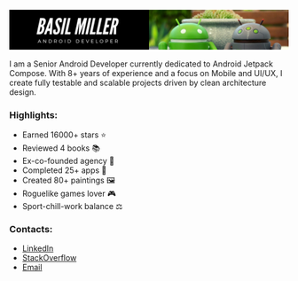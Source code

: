 [![](/media/header.png)](https://www.linkedin.com/in/gigamole/)

I am a Senior Android Developer currently dedicated to Android Jetpack Compose. With 8+ years of
experience and a focus on Mobile and UI/UX, I create fully testable and scalable projects driven by
clean architecture design.

### Highlights:

- Earned 16000+ stars ⭐
- Reviewed 4 books 📚
- Ex-co-founded agency 🏢
- Completed 25+ apps 📱
- Created 80+ paintings 🖼️
- Roguelike games lover 🎮
- Sport-chill-work balance ⚖️

### Contacts:

- [LinkedIn](https://www.linkedin.com/in/gigamole/)  
- [StackOverflow](https://stackoverflow.com/users/4516895/gigamole)
- [Email](mailto:gigamole53@gmail.com)
